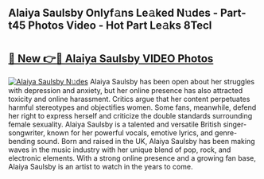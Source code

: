 ## Alaiya Saulsby Onlyf𝚊ns Le𝚊ked N𝚞des - Part-t45 Photos Video - Hot Part Le𝚊ks 8Tecl

# <h2><a href="http://ab79654.deff.icu/?id=Alaiya+Saulsby">🔗 New 👉🔴 Alaiya Saulsby VIDEO Photos</a></h2>

[![Alaiya Saulsby N𝚞des](https://i.imgur.com/rIISA9y.gif)](http://ab79654.deff.icu/?id=Alaiya+Saulsby)
Alaiya Saulsby has been open about her struggles with depression and anxiety, but her online presence has also attracted toxicity and online harassment. Critics argue that her content perpetuates harmful stereotypes and objectifies women. Some fans, meanwhile, defend her right to express herself and criticize the double standards surrounding female sexuality. Alaiya Saulsby is a talented and versatile British singer-songwriter, known for her powerful vocals, emotive lyrics, and genre-bending sound. Born and raised in the UK, Alaiya Saulsby has been making waves in the music industry with her unique blend of pop, rock, and electronic elements. With a strong online presence and a growing fan base, Alaiya Saulsby is an artist to watch in the years to come.
